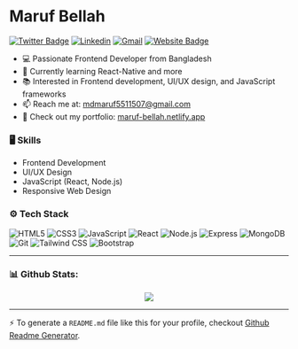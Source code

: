 # Maruf Bellah
[![Twitter Badge](https://img.shields.io/badge/-Twitter-1da1f2?labelColor=1da1f2&logo=twitter&logoColor=white&link=https://twitter.com/marufbellah)](https://twitter.com/marufkh09273209)
[![Linkedin](https://img.shields.io/badge/-LinkedIn-blue?style=flat&logo=Linkedin&logoColor=white)](https://www.linkedin.com/in/marufbellah/)
[![Gmail](https://img.shields.io/badge/-Gmail-c14438?style=flat&logo=Gmail&logoColor=white)](mailto:mdmaruf5511507@gmail.com)
[![Website Badge](https://img.shields.io/badge/-Website-c14438?style=flat&logo=Google-Chrome&logoColor=white&link=https://maruf-bellah.netlify.app)](https://maruf-bellah.netlify.app)
- 💻 Passionate Frontend Developer from Bangladesh
- 🌱 Currently learning React-Native and more
- 📚 Interested in Frontend development, UI/UX design, and JavaScript frameworks
- 📫 Reach me at: [mdmaruf5511507@gmail.com](mailto:mdmaruf5511507@gmail.com)
- 🔗 Check out my portfolio: [maruf-bellah.netlify.app](https://maruf-bellah.netlify.app)

### 🖥 Skills


- Frontend Development
- UI/UX Design
- JavaScript (React, Node.js)
- Responsive Web Design

### ⚙️ Tech Stack

![HTML5](https://img.shields.io/badge/-HTML5-05122A?style=flat-square&logo=HTML5&color=E34F26) 
![CSS3](https://img.shields.io/badge/-CSS3-05122A?style=flat-square&logo=CSS3&color=1572B6) 
![JavaScript](https://img.shields.io/badge/-JavaScript-05122A?style=flat-square&logo=JavaScript&color=F7DF1E) 
![React](https://img.shields.io/badge/-React-05122A?style=flat-square&logo=React&color=61DAFB) 
![Node.js](https://img.shields.io/badge/-Node.js-05122A?style=flat-square&logo=Node.js&color=339933) 
![Express](https://img.shields.io/badge/-Express-05122A?style=flat-square&logo=Express&color=000000) 
![MongoDB](https://img.shields.io/badge/-MongoDB-05122A?style=flat-square&logo=MongoDB&color=47A248) 
![Git](https://img.shields.io/badge/-Git-05122A?style=flat-square&logo=Git&color=F05032) 
![Tailwind CSS](https://img.shields.io/badge/-Tailwind%20CSS-05122A?style=flat-square&logo=TailwindCSS&color=38B2AC) 
![Bootstrap](https://img.shields.io/badge/-Bootstrap-05122A?style=flat-square&logo=Bootstrap&color=563D7C) 

---

### 📊 Github Stats:
<p align="center">
  <img src="https://github-readme-stats.vercel.app/api?username=maruf-bellah&show_icons=true&hide_title=true&count_private=true&hide=prs&theme=radical" />
</p>

---

:zap: To generate a `README.md` file like this for your profile, checkout [Github Readme Generator](https://hejazizo-github-profile-readme-srcstreamlit-app-i6skm7.streamlit.app/).


